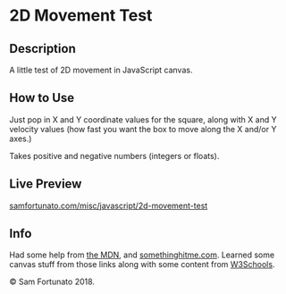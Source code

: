 # 2D Movement Test

## Description

A little test of 2D movement in JavaScript canvas.

## How to Use

Just pop in X and Y coordinate values for the square, along with X and Y velocity values (how fast you want the box to move along the X and/or Y axes.)

Takes positive and negative numbers (integers or floats).

## Live Preview

[samfortunato.com/misc/javascript/2d-movement-test](http://samfortunato.com/misc/javascript/2d-movement-test/)

## Info

Had some help from [the MDN](https://developer.mozilla.org/en-US/docs/Games/Tutorials/2D_Breakout_game_pure_JavaScript), and [somethinghitme.com](http://www.somethinghitme.com/2013/01/09/creating-a-canvas-platformer-tutorial-part-one/). Learned some canvas stuff from those links along with some content from [W3Schools](https://www.w3schools.com/graphics/canvas_intro.asp).

&copy; Sam Fortunato 2018.